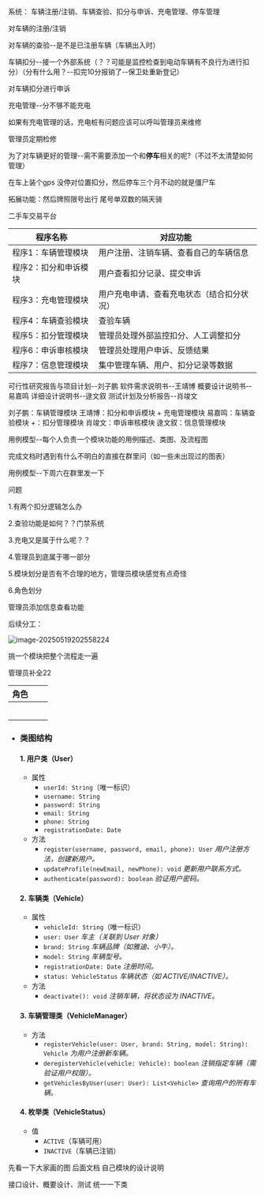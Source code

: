 系统：
车辆注册/注销、车辆查验、扣分与申诉、充电管理、停车管理

对车辆的注册/注销

对车辆的查验--是不是已注册车辆（车辆出入时）

车辆扣分--接一个外部系统（？？可能是监控检查到电动车辆有不良行为进行扣分）（分有什么用？--扣完10分报销了--保卫处重新登记）

对车辆扣分进行申诉

充电管理--分不够不能充电

如果有充电管理的话，充电桩有问题应该可以呼叫管理员来维修

管理员定期检修

为了对车辆更好的管理--需不需要添加一个和**停车**相关的呢?（不过不太清楚如何管理）

在车上装个gps 没停对位置扣分，然后停车三个月不动的就是僵尸车

拓展功能：然后牌照限号出行 尾号单双数的隔天骑

二手车交易平台


| 程序名称              | 对应功能                                   |
| --------------------- | ------------------------------------------ |
| 程序1：车辆管理模块   | 用户注册、注销车辆、查看自己的车辆信息     |
| 程序2：扣分和申诉模块 | 用户查看扣分记录、提交申诉                 |
| 程序3：充电管理模块   | 用户充电申请、查看充电状态（结合扣分状况） |
| 程序4：车辆查验模块   | 查验车辆                                   |
| 程序5：扣分管理模块   | 管理员处理外部监控扣分、人工调整扣分       |
| 程序6：申诉审核模块   | 管理员处理用户申诉、反馈结果               |
| 程序7：信息管理模块   | 集中管理车辆、用户、扣分记录等数据         |

可行性研究报告与项目计划--刘子鹏
软件需求说明书--王靖博
概要设计说明书--易嘉鸣
详细设计说明书--逯文叙
测试计划及分析报告--肖竣文

刘子鹏：车辆管理模块
王靖博：扣分和申诉模块 + 充电管理模块
易嘉鸣：车辆查验模块 +：扣分管理模块
肖竣文：申诉审核模块
逯文叙：信息管理模块

用例模型--每个人负责一个模块功能的用例描述、类图、及流程图

完成文档时遇到有什么不明白的直接在群里问（如一些未出现过的图表）

用例模型--下周六在群里发一下


问题

1.有两个扣分逻辑怎么办

2.查验功能是如何？？门禁系统

3.充电又是属于什么呢？？

4.管理员到底属于哪一部分

5.模块划分是否有不合理的地方，管理员模块感觉有点奇怪

6.角色划分

管理员添加信息查看功能



后续分工：

![image-20250519202558224](https://gitee.com/ppedmo/pic-go/raw/master/img/202505192026317.png)

挑一个模块把整个流程走一遍





管理员补全22

| 角色 |      |      |
| ---- | ---- | ---- |
|      |      |      |
|      |      |      |
|      |      |      |
|      |      |      |
|      |      |      |
|      |      |      |

- ### **类图结构**

  #### **1. 用户类（User）**

  - 属性
    - `userId: String`（唯一标识）
    - `username: String`
    - `password: String`
    - `email: String`
    - `phone: String`
    - `registrationDate: Date`
  - 方法
    - `register(username, password, email, phone): User` *用户注册方法，创建新用户。*
    - `updateProfile(newEmail, newPhone): void` *更新用户联系方式。*
    - `authenticate(password): boolean` *验证用户密码。*

  #### **2. 车辆类（Vehicle）**

  - 属性
    - `vehicleId: String`（唯一标识）
    - `user: User` *车主（关联到 User 对象）*
    - `brand: String` *车辆品牌（如雅迪、小牛）。*
    - `model: String` *车辆型号。*
    - `registrationDate: Date` *注册时间。*
    - `status: VehicleStatus` *车辆状态（如 ACTIVE/INACTIVE）。*
  - 方法
    - `deactivate(): void` *注销车辆，将状态设为 INACTIVE。*

  #### **3. 车辆管理类（VehicleManager）**

  - 方法
    - `registerVehicle(user: User, brand: String, model: String): Vehicle` *为用户注册新车辆。*
    - `deregisterVehicle(vehicle: Vehicle): boolean` *注销指定车辆（需验证用户权限）。*
    - `getVehiclesByUser(user: User): List<Vehicle>` *查询用户的所有车辆。*

  #### **4. 枚举类（VehicleStatus）**

  - 值
    - `ACTIVE`（车辆可用）
    - `INACTIVE`（车辆已注销）











先看一下大家画的图
后面文档
自己模块的设计说明

接口设计、概要设计、测试
统一一下类
